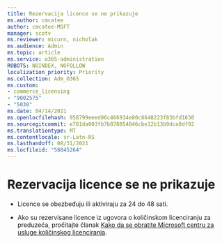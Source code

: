 ```yaml
---
title: Rezervacija licence se ne prikazuje
ms.author: cmcatee
author: cmcatee-MSFT
manager: scotv
ms.reviewer: micurn, nicholak
ms.audience: Admin
ms.topic: article
ms.service: o365-administration
ROBOTS: NOINDEX, NOFOLLOW
localization_priority: Priority
ms.collection: Adm_O365
ms.custom:
- commerce_licensing
- "9002575"
- "5030"
ms.date: 04/14/2021
ms.openlocfilehash: 958799eeed06c466934e80c8648223f83bfd1630
ms.sourcegitcommit: e781da003fb7b878854846cbe12b13b9dca8df92
ms.translationtype: MT
ms.contentlocale: sr-Latn-RS
ms.lasthandoff: 08/31/2021
ms.locfileid: "58845264"
---
```

# <a name="license-reservation-does-not-show"></a>Rezervacija licence se ne prikazuje

- Licence se obezbeđuju ili aktiviraju za 24 do 48 sati.

- Ako su rezervisane licence iz ugovora o količinskom licenciranju za preduzeća, pročitajte članak [Kako da se obratite Microsoft centru za usluge količinskog licenciranja](https://support.microsoft.com/help/4471406/how-to-contact-the-microsoft-volume-licensing-service-center).
